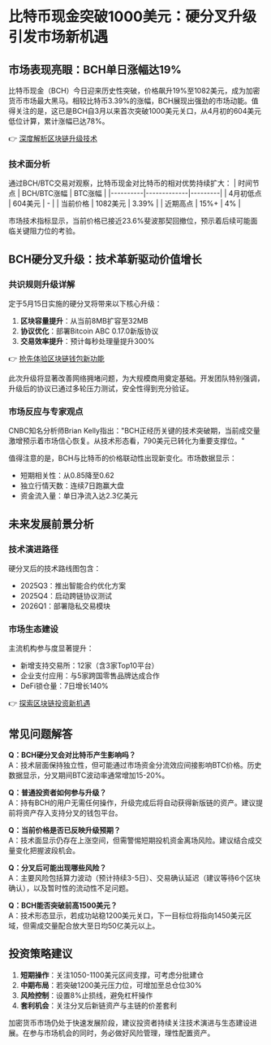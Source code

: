 # 比特币现金突破1000美元：硬分叉升级引发市场新机遇

## 市场表现亮眼：BCH单日涨幅达19%

比特币现金（BCH）今日迎来历史性突破，价格飙升19%至1082美元，成为加密货币市场最大黑马。相较比特币3.39%的涨幅，BCH展现出强劲的市场动能。值得关注的是，这已是BCH自3月以来首次突破1000美元关口，从4月初的604美元低位计算，累计涨幅已达78%。

👉 [深度解析区块链升级技术](https://bit.ly/okx_welcome)

### 技术面分析
通过BCH/BTC交易对观察，比特币现金对比特币的相对优势持续扩大：
| 时间节点 | BCH/BTC涨幅 | BTC涨幅 |
|----------|-------------|---------|
| 4月初低点 | 604美元     | -       |
| 当前价格 | 1082美元    | 3.39%   |
| 近期高点 | 15%+        | 4%      |

市场技术指标显示，当前价格已接近23.6%斐波那契回撤位，预示着后续可能面临关键阻力位的考验。

## BCH硬分叉升级：技术革新驱动价值增长

### 共识规则升级详解
定于5月15日实施的硬分叉将带来以下核心升级：
1. **区块容量提升**：从当前8MB扩容至32MB
2. **协议优化**：部署Bitcoin ABC 0.17.0新版协议
3. **交易效率提升**：预计每秒处理量提升300%

👉 [抢先体验区块链钱包新功能](https://bit.ly/okx_welcome)

此次升级将显著改善网络拥堵问题，为大规模商用奠定基础。开发团队特别强调，升级后的协议已通过多轮压力测试，安全性得到充分验证。

### 市场反应与专家观点
CNBC知名分析师Brian Kelly指出："BCH正经历关键的技术突破期，当前成交量激增预示着市场信心恢复。从技术形态看，790美元已转化为重要支撑位。"

值得注意的是，BCH与比特币的价格联动性出现新变化。市场数据显示：
- 短期相关性：从0.85降至0.62
- 独立行情天数：连续7日跑赢大盘
- 资金流入量：单日净流入达2.3亿美元

## 未来发展前景分析

### 技术演进路径
硬分叉后的技术路线图包含：
- 2025Q3：推出智能合约优化方案
- 2025Q4：启动跨链协议测试
- 2026Q1：部署隐私交易模块

### 市场生态建设
主流机构参与度显著提升：
- 新增支持交易所：12家（含3家Top10平台）
- 企业支付应用：与5家跨国零售品牌达成合作
- DeFi锁仓量：7日增长140%

👉 [探索区块链投资新机遇](https://bit.ly/okx_welcome)

## 常见问题解答

**Q：BCH硬分叉会对比特币产生影响吗？**  
A：技术层面保持独立性，但可能通过市场资金分流效应间接影响BTC价格。历史数据显示，分叉期间BTC波动率通常增加15-20%。

**Q：普通投资者如何参与升级？**  
A：持有BCH的用户无需任何操作，升级完成后将自动获得新版链的资产。建议提前将资产存入支持分叉的钱包平台。

**Q：当前价格是否已反映升级预期？**  
A：技术面显示仍存在上涨空间，但需警惕短期投机资金离场风险。建议结合成交量变化把握波段机会。

**Q：分叉后可能出现哪些风险？**  
A：主要风险包括算力波动（预计持续3-5日）、交易确认延迟（建议等待6个区块确认），以及暂时性的流动性不足问题。

**Q：BCH能否突破前高1500美元？**  
A：技术形态显示，若成功站稳1200美元关口，下一目标位将指向1450美元区域，但需成交量配合放大至日均50亿美元以上。

## 投资策略建议

1. **短期操作**：关注1050-1100美元区间支撑，可考虑分批建仓
2. **中期布局**：若突破1200美元压力位，可增加至总仓位30%
3. **风险控制**：设置8%止损线，避免杠杆操作
4. **套利机会**：关注分叉后新链资产与主链的价差套利

加密货币市场仍处于快速发展阶段，建议投资者持续关注技术演进与生态建设进展。在参与市场机会的同时，务必做好风险管理，理性配置资产。